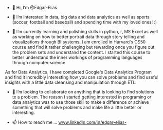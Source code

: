 - 👋 Hi, I’m @Edgar-Elias

- 👀 I’m interested in data, big data and data analytics as well as sports (soccer, football and baseball) and spending time with my loved ones! :)

- 🌱 I’m currently learning and polishing skills in python, r, MS Excel as well as working on how to better portrait data through story telling and visualizations through BI systems. I am enrolled in  Harvard's CS50 course and find it rather challenging but rewarding once you figure out the problem sets and understand the content.
I started this course to better understand the inner workings of programming languages through computer science.

As for Data Analytics, I have completed Google's Data Analytics Program and find it incredibly interesting how you can solve problems and find useful insights with a little data cleansing and manipulation through ETL. 

- 💞️ I’m looking to collaborate on anything that is looking to find solutions to a problem. The reason I started getting interested in programing or data analytics was to use those skill to make a difference or achieve something that will solve problems and make life a little better or interesting.

- 📫 How to reach me ...  www.linkedin.com/in/edgar-elias-

<!---
Edgar-Elias/Edgar-Elias is a ✨ special ✨ repository because its `README.md` (this file) appears on your GitHub profile.
You can click the Preview link to take a look at your changes.
--->
